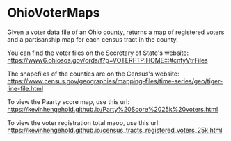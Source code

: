 # OhioVoterMaps
Given a voter data file of an Ohio county, returns a map of registered voters and a partisanship map for each census tract in the county.

You can find the voter files on the Secretary of State's website: https://www6.ohiosos.gov/ords/f?p=VOTERFTP:HOME:::#cntyVtrFiles

The shapefiles of the counties are on the Census's website: https://www.census.gov/geographies/mapping-files/time-series/geo/tiger-line-file.html

To view the Paarty score map, use this url: https://kevinhengehold.github.io/Party%20Score%2025k%20voters.html

To view the voter registration total maop, use this url: https://kevinhengehold.github.io/census_tracts_registered_voters_25k.html 

